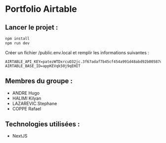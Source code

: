 # Portfolio Airtable
## Lancer le projet :
```bash
npm install
npm run dev
```
Créer un fichier /public.env.local et remplir les informations suivantes : 
```
AIRTABLE_API_KEY=patezWTDxrcuO32jc.3f67adaf7b45cf454a991d48abd92b00587d767cf098c5af216fe1529a46edd2
AIRTABLE_BASE_ID=appKEVqk50j9qEHIT
```

## Membres du groupe : 
- ANDRE Hugo
- HALIMI Kilyan
- LAZAREVIC Stephane
- COPPE Rafael

## Technologies utilisées :
- NextJS

